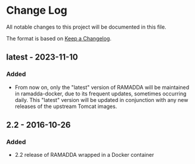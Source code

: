 # Change Log
All notable changes to this project will be documented in this file.

The format is based on [Keep a Changelog](http://keepachangelog.com/).

## latest - 2023-11-10
### Added
- From now on, only the "latest" version of RAMADDA will be maintained in
  ramadda-docker, due to its frequent updates, sometimes occurring daily. This
  "latest" version will be updated in conjunction with any new releases of the
  upstream Tomcat images.

## 2.2 - 2016-10-26
### Added
- 2.2 release of RAMADDA wrapped in a Docker container
